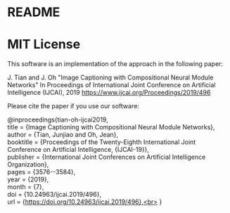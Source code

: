 # README
# MIT License

This software is an implementation of the approach in the following paper:

J. Tian and J. Oh  "Image Captioning with Compositional Neural Module Networks" In Proceedings of International Joint Conference on Artificial Intelligence (IJCAI), 2019
https://www.ijcai.org/Proceedings/2019/496 

Please cite the paper if you use our software:

@inproceedings{tian-oh-ijcai2019,<br>
  title     = {Image Captioning with Compositional Neural Module Networks},<br>
  author    = {Tian, Junjiao and Oh, Jean},<br>
  booktitle = {Proceedings of the Twenty-Eighth International Joint Conference on
               Artificial Intelligence, {IJCAI-19}},<br>
  publisher = {International Joint Conferences on Artificial Intelligence Organization},         
  pages     = {3576--3584},<br>
  year      = {2019},<br>
  month     = {7},<br>
  doi       = {10.24963/ijcai.2019/496},<br>
  url       = {https://doi.org/10.24963/ijcai.2019/496},<br>
}
